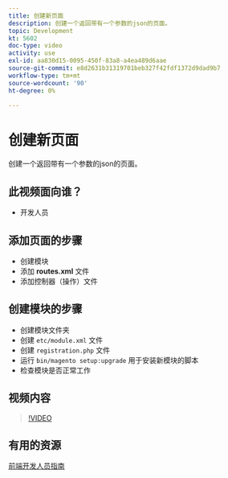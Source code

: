 ```yaml
---
title: 创建新页面
description: 创建一个返回带有一个参数的json的页面。
topic: Development
kt: 5602
doc-type: video
activity: use
exl-id: aa830d15-0095-450f-83a8-a4ea489d6aae
source-git-commit: e8d2631b31319701beb327f42fdf1372d9dad9b7
workflow-type: tm+mt
source-wordcount: '90'
ht-degree: 0%

---
```


# 创建新页面

创建一个返回带有一个参数的json的页面。

## 此视频面向谁？

- 开发人员

## 添加页面的步骤

- 创建模块
- 添加 **routes.xml** 文件
- 添加控制器（操作）文件

## 创建模块的步骤

- 创建模块文件夹
- 创建 `etc/module.xml` 文件
- 创建 `registration.php` 文件
- 运行 `bin/magento setup:upgrade` 用于安装新模块的脚本
- 检查模块是否正常工作

## 视频内容

>[!VIDEO](https://video.tv.adobe.com/v/35816?quality=12&learn=on)

## 有用的资源

[前端开发人员指南](https://developer.adobe.com/commerce/frontend-core/guide/)
